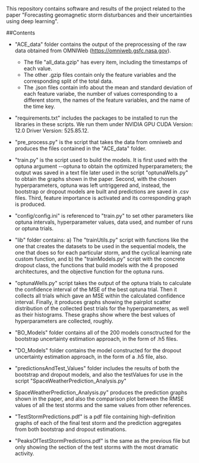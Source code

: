 This repository contains software and results of the project related to the paper "Forecasting geomagnetic storm disturbances and their uncertainties using deep learning".

##Contents
* "ACE_data" folder contains the output of the preprocessing of the raw data obtained from OMNIWeb (https://omniweb.gsfc.nasa.gov).
	* The file "all_data.gzip" has every item, including the timestamps of each value.
	* The other .gzip files contain only the feature variables and the corresponding split of the total data.
	* The .json files contain info about the mean and standard deviation of each feature variabe, the number of values corresponding to a different storm, the names of the feature variables, and the name of the time key.

* "requirements.txt" includes the packages to be installed to run the libraries in these scripts. We run them under NVIDIA GPU CUDA Version: 12.0  Driver Version: 525.85.12.
* "pre_process.py" is the script that takes the data from omniweb and produces the files contained in the "ACE_data" folder.
* "train.py" is the script used to build the models. It is first used with the optuna argument --optuna to obtain the optimized hyperparameters; the output was saved in a text file later used in the script "optunaWells.py" to obtain the graphs shown in the paper. Second, with the chosen hyperparameters, optuna was left untriggered and, instead, the bootstrap or dropout models are built and predictions are saved in .csv files. Third, feature importance is activated and its corresponding graph is produced.
* "config/config.ini" is referenced to "train.py" to set other parameters like optuna intervals, hyperparameter values, data used, and number of runs or optuna trials.
* "lib" folder contains: a) The "trainUtils.py" script with functions like the one that creates the datasets to be used in the sequential models, the one that does so for each particular storm, and the cyclical learning rate custom function, and b) the "trainModels.py" script with the concrete dropout class, the functions that build models with the 4 proposed architectures, and the objective function for the optuna runs.
* "optunaWells.py" script takes the output of the optuna trials to calculate the confidence interval of the MSE of the best optuna trial. Then it collects
all trials which gave an MSE within the calculated confidence interval. Finally, it produces graphs showing the pairplot scatter distribution of the collected best trials
for the hyperparameters, as well as their histograms. These graphs show where the best values of hyperparameters are collected, roughly.
* "BO_Models" folder contains all of the 200 models consctructed for the bootstrap uncertainty estimation approach, in the form of .h5 files.
* "DO_Models" folder contains the model constructed for the dropout uncertainty estimation approach, in the form of a .h5 file, also.
* "predictionsAndTest_Values" folder includes the results of both the bootstrap and dropout models, and also the testValues for use in the script "SpaceWeatherPrediction_Analysis.py"
* SpaceWeatherPrediction_Analysis.py" produces the prediction graphs shown in the paper, and also the comparison plot between the RMSE values of all the test storms and the same values from other references.
* "TestStormPredictions.pdf" is a pdf file containing high-definition graphs of each of the final test storm and the prediction aggregates from both bootstrap and dropout estimations.
* "PeaksOfTestStormPredictions.pdf" is the same as the previous file but only showing the section of the test storms with the most dramatic activity.
